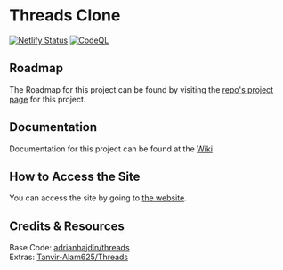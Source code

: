 # Threads Clone

[![Netlify Status](https://api.netlify.com/api/v1/badges/495fa760-a290-45de-b8ea-c8e68ee24a9b/deploy-status)](https://app.netlify.com/sites/monumental-flan-fa9272/deploys) [![CodeQL](https://github.com/ahmadk953/threads-clone/actions/workflows/codeql.yml/badge.svg)](https://github.com/ahmadk953/threads-clone/actions/workflows/codeql.yml)

## Roadmap

The Roadmap for this project can be found by visiting the [repo's project page](https://github.com/users/ahmadk953/projects/2) for this project.

## Documentation

Documentation for this project can be found at the [Wiki](https://github.com/ahmadk953/threads-clone/wiki)

## How to Access the Site

You can access the site by going to [the website](https://monumental-flan-fa9272.netlify.app/).

## Credits & Resources

Base Code: [adrianhajdin/threads](https://github.com/adrianhajdin/threads)  
Extras: [Tanvir-Alam625/Threads](https://github.com/Tanvir-Alam625/Threads)
